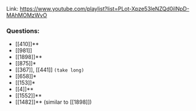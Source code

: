 Link: https://www.youtube.com/playlist?list=PLot-Xpze53leNZQd0iINpD-MAhMOMzWvO

### Questions:
- [[410]]**
- [[981]]
- [[1898]]**
- [[875]]*
- [[367]], [[441]] `(take long)`
- [[658]]*
- [[153]]*
- [[4]]**
- [[1552]]**
- [[1482]]** (similar to [[1898]])